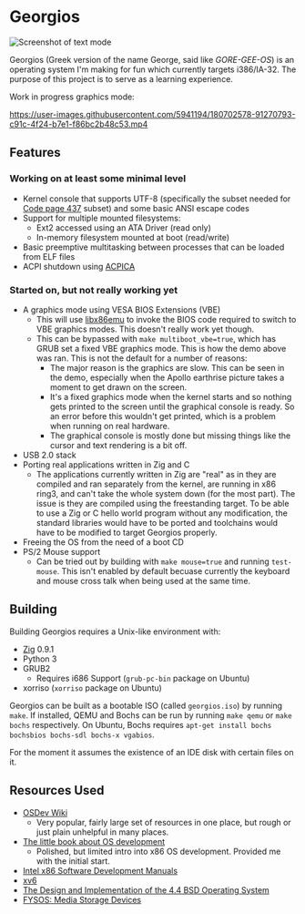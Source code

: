 # Georgios

![Screenshot of text mode](misc/screenshot1.png)

Georgios (Greek version of the name George, said like *GORE-GEE-OS*) is an
operating system I'm making for fun which currently targets i386/IA-32. The
purpose of this project is to serve as a learning experience.

Work in progress graphics mode:

https://user-images.githubusercontent.com/5941194/180702578-91270793-c91c-4f24-b7e1-f86bc2b48c53.mp4

## Features

### Working on at least some minimal level

- Kernel console that supports UTF-8 (specifically the subset needed for
  [Code page 437](https://en.wikipedia.org/wiki/Code_page_437) subset) and some
  basic ANSI escape codes
- Support for multiple mounted filesystems:
  - Ext2 accessed using an ATA Driver (read only)
  - In-memory filesystem mounted at boot (read/write)
- Basic preemptive multitasking between processes that can be loaded from ELF
  files
- ACPI shutdown using [ACPICA](https://www.acpica.org/)

### Started on, but not really working yet

- A graphics mode using VESA BIOS Extensions (VBE)
  - This will use [libx86emu](https://github.com/wfeldt/libx86emu) to
    invoke the BIOS code required to switch to VBE graphics modes. This doesn't
    really work yet though.
  - This can be bypassed with `make multiboot_vbe=true`, which has GRUB set a
    fixed VBE graphics mode. This is how the demo above was ran. This is not
    the default for a number of reasons:
      - The major reason is the graphics are slow. This can be seen in the
        demo, especially when the Apollo earthrise picture takes a moment to
        get drawn on the screen.
      - It's a fixed graphics mode when the kernel starts and so nothing gets
        printed to the screen until the graphical console is ready. So an error
        before this wouldn't get printed, which is a problem when running on
        real hardware.
      - The graphical console is mostly done but missing things like the cursor
        and text rendering is a bit off.
- USB 2.0 stack
- Porting real applications written in Zig and C
  - The applications currently written in Zig are "real" as in they are
    compiled and ran separately from the kernel, are running in x86 ring3, and
    can't take the whole system down (for the most part). The issue is they are
    compiled using the freestanding target. To be able to use a Zig or C hello
    world program without any modification, the standard libraries would have to be
    ported and toolchains would have to be modified to target Georgios properly.
- Freeing the OS from the need of a boot CD
- PS/2 Mouse support
  - Can be tried out by building with `make mouse=true` and running
    `test-mouse`. This isn't enabled by default becuase currently the keyboard
    and mouse cross talk when being used at the same time.

## Building

Building Georgios requires a Unix-like environment with:
- [Zig](https://ziglang.org/) 0.9.1
- Python 3
- GRUB2
  - Requires i686 Support (`grub-pc-bin` package on Ubuntu)
- xorriso (`xorriso` package on Ubuntu)

Georgios can be built as a bootable ISO (called `georgios.iso`) by running
`make`. If installed, QEMU and Bochs can be run by running `make qemu` or `make bochs`
respectively. On Ubuntu, Bochs requires `apt-get install bochs bochsbios
bochs-sdl bochs-x vgabios`.

For the moment it assumes the existence of an IDE disk with certain files on
it.

## Resources Used

- [OSDev Wiki](http://wiki.osdev.org/)
    - Very popular, fairly large set of resources in one place, but rough
      or just plain unhelpful in many places.
- [The little book about OS development](https://littleosbook.github.io/)
    - Polished, but limited intro into x86 OS development. Provided me with
      the initial start.
- [Intel x86 Software Development Manuals](https://software.intel.com/en-us/articles/intel-sdm)
- [xv6](https://github.com/mit-pdos/xv6-public)
- [The Design and Implementation of the 4.4 BSD Operating System](https://www.amazon.com/Implementation-Operating-paperback-Addison-wesley-Systems/dp/0132317923)
- [FYSOS: Media Storage Devices](https://www.amazon.com/dp/1514111888/)
